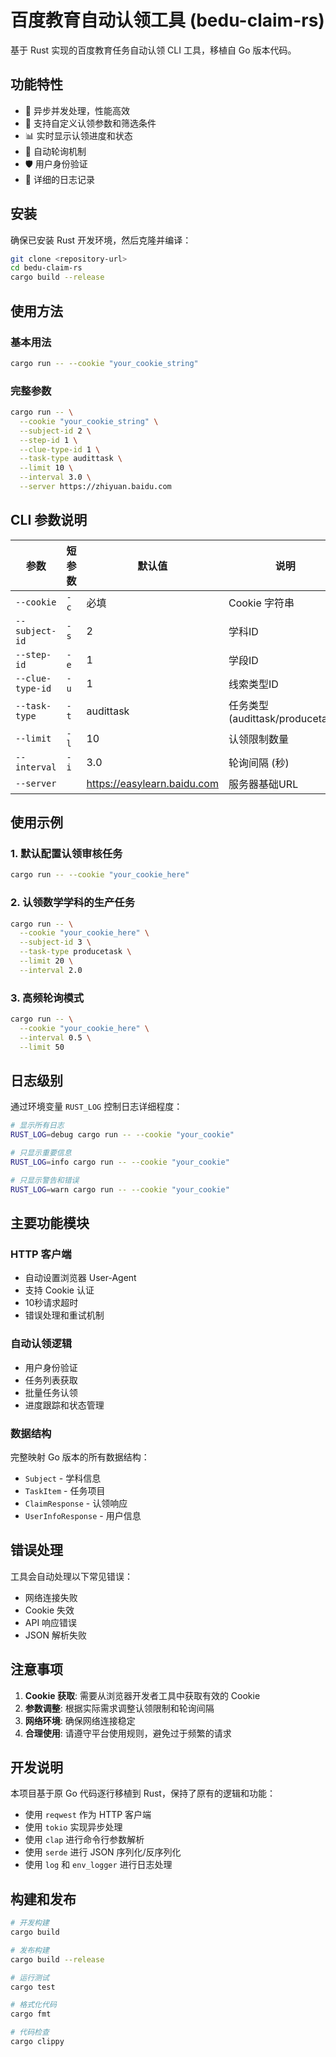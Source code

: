 # 百度教育自动认领工具 (bedu-claim-rs)

基于 Rust 实现的百度教育任务自动认领 CLI 工具，移植自 Go 版本代码。

## 功能特性

- 🚀 异步并发处理，性能高效
- 🎯 支持自定义认领参数和筛选条件
- 📊 实时显示认领进度和状态
- 🔄 自动轮询机制
- 🛡️ 用户身份验证
- 📝 详细的日志记录

## 安装

确保已安装 Rust 开发环境，然后克隆并编译：

```bash
git clone <repository-url>
cd bedu-claim-rs
cargo build --release
```

## 使用方法

### 基本用法

```bash
cargo run -- --cookie "your_cookie_string"
```

### 完整参数

```bash
cargo run -- \
  --cookie "your_cookie_string" \
  --subject-id 2 \
  --step-id 1 \
  --clue-type-id 1 \
  --task-type audittask \
  --limit 10 \
  --interval 3.0 \
  --server https://zhiyuan.baidu.com
```

## CLI 参数说明

| 参数 | 短参数 | 默认值 | 说明 |
|------|--------|--------|------|
| `--cookie` | `-c` | 必填 | Cookie 字符串 |
| `--subject-id` | `-s` | 2 | 学科ID |
| `--step-id` | `-e` | 1 | 学段ID |
| `--clue-type-id` | `-u` | 1 | 线索类型ID |
| `--task-type` | `-t` | audittask | 任务类型 (audittask/producetask) |
| `--limit` | `-l` | 10 | 认领限制数量 |
| `--interval` | `-i` | 3.0 | 轮询间隔 (秒) |
| `--server` | | https://easylearn.baidu.com | 服务器基础URL |

## 使用示例

### 1. 默认配置认领审核任务
```bash
cargo run -- --cookie "your_cookie_here"
```

### 2. 认领数学学科的生产任务
```bash
cargo run -- \
  --cookie "your_cookie_here" \
  --subject-id 3 \
  --task-type producetask \
  --limit 20 \
  --interval 2.0
```

### 3. 高频轮询模式
```bash
cargo run -- \
  --cookie "your_cookie_here" \
  --interval 0.5 \
  --limit 50
```

## 日志级别

通过环境变量 `RUST_LOG` 控制日志详细程度：

```bash
# 显示所有日志
RUST_LOG=debug cargo run -- --cookie "your_cookie"

# 只显示重要信息
RUST_LOG=info cargo run -- --cookie "your_cookie"

# 只显示警告和错误
RUST_LOG=warn cargo run -- --cookie "your_cookie"
```

## 主要功能模块

### HTTP 客户端
- 自动设置浏览器 User-Agent
- 支持 Cookie 认证
- 10秒请求超时
- 错误处理和重试机制

### 自动认领逻辑
- 用户身份验证
- 任务列表获取
- 批量任务认领
- 进度跟踪和状态管理

### 数据结构
完整映射 Go 版本的所有数据结构：
- `Subject` - 学科信息
- `TaskItem` - 任务项目
- `ClaimResponse` - 认领响应
- `UserInfoResponse` - 用户信息

## 错误处理

工具会自动处理以下常见错误：
- 网络连接失败
- Cookie 失效
- API 响应错误
- JSON 解析失败

## 注意事项

1. **Cookie 获取**: 需要从浏览器开发者工具中获取有效的 Cookie
2. **参数调整**: 根据实际需求调整认领限制和轮询间隔
3. **网络环境**: 确保网络连接稳定
4. **合理使用**: 请遵守平台使用规则，避免过于频繁的请求

## 开发说明

本项目基于原 Go 代码逐行移植到 Rust，保持了原有的逻辑和功能：

- 使用 `reqwest` 作为 HTTP 客户端
- 使用 `tokio` 实现异步处理
- 使用 `clap` 进行命令行参数解析
- 使用 `serde` 进行 JSON 序列化/反序列化
- 使用 `log` 和 `env_logger` 进行日志处理

## 构建和发布

```bash
# 开发构建
cargo build

# 发布构建
cargo build --release

# 运行测试
cargo test

# 格式化代码
cargo fmt

# 代码检查
cargo clippy
```